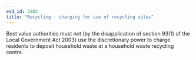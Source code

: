 ```yaml
---
esd_id: 2802
title: "Recycling - charging for use of recycling sites"
---
```


Best value authorities must not (by the disapplication of section 93(1) of the Local Government Act 2003) use the discretionary power to charge residents to deposit household waste at a household waste recycling centre. 


